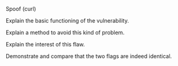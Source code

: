 Spoof (curl)

Explain the basic functioning of the vulnerability.

Explain a method to avoid this kind of problem.

Explain the interest of this flaw.

Demonstrate and compare that the two flags are indeed identical.
